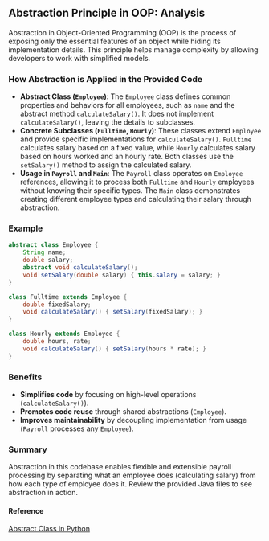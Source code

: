 ## Abstraction Principle in OOP: Analysis
Abstraction in Object-Oriented Programming (OOP) is the process of exposing only the essential features of an object while hiding its implementation details. This principle helps manage complexity by allowing developers to work with simplified models.

### How Abstraction is Applied in the Provided Code

- **Abstract Class (`Employee`)**: The `Employee` class defines common properties and behaviors for all employees, such as `name` and the abstract method `calculateSalary()`. It does not implement `calculateSalary()`, leaving the details to subclasses.
- **Concrete Subclasses (`Fulltime`, `Hourly`)**: These classes extend `Employee` and provide specific implementations for `calculateSalary()`. `Fulltime` calculates salary based on a fixed value, while `Hourly` calculates salary based on hours worked and an hourly rate. Both classes use the `setSalary()` method to assign the calculated salary.
- **Usage in `Payroll` and `Main`**: The `Payroll` class operates on `Employee` references, allowing it to process both `Fulltime` and `Hourly` employees without knowing their specific types. The `Main` class demonstrates creating different employee types and calculating their salary through abstraction.

### Example

```java
abstract class Employee {
    String name;
    double salary;
    abstract void calculateSalary();
    void setSalary(double salary) { this.salary = salary; }
}

class Fulltime extends Employee {
    double fixedSalary;
    void calculateSalary() { setSalary(fixedSalary); }
}

class Hourly extends Employee {
    double hours, rate;
    void calculateSalary() { setSalary(hours * rate); }
}
```

### Benefits

- **Simplifies code** by focusing on high-level operations (`calculateSalary()`).
- **Promotes code reuse** through shared abstractions (`Employee`).
- **Improves maintainability** by decoupling implementation from usage (`Payroll` processes any `Employee`).

### Summary

Abstraction in this codebase enables flexible and extensible payroll processing by separating what an employee does (calculating salary) from how each type of employee does it. Review the provided Java files to see abstraction in action.


#### Reference
[Abstract Class in Python](https://www.pythontutorial.net/python-oop/python-abstract-class/)
